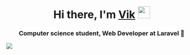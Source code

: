 <h1 align="center">Hi there, I'm <a href="https://daniilshat.ru/" target="_blank">Vik</a> 
<img src="https://github.com/blackcater/blackcater/raw/main/images/Hi.gif" height="32"/></h1>
<h3 align="center">Computer science student, Web Developer at Laravel 👋</h3>

<img align="center" src="https://github.com/user-attachments/assets/06de1432-90ac-48f6-88a9-58cd2d139873">
